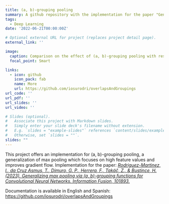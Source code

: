 ```yaml
---
title: (a, b)-grouping pooling
summary: A github repository with the implementation for the paper "Generalizing max pooling via (a, b)-grouping functions for Convolutional Neural Networks".
tags:
  - Deep Learning
date: '2022-06-21T00:00:00Z'

# Optional external URL for project (replaces project detail page).
external_link: ''

image:
  caption: Comparison on the effect of (a, b)-grouping pooling with respect to classic pooling operators.
  focal_point: Smart

links:
  - icon: github
    icon_pack: fab
    name: More
    url: https://github.com/iosurodri/overlapsAndGroupings
url_code: ''
url_pdf: ''
url_slides: ''
url_video: ''

# Slides (optional).
#   Associate this project with Markdown slides.
#   Simply enter your slide deck's filename without extension.
#   E.g. `slides = "example-slides"` references `content/slides/example-slides.md`.
#   Otherwise, set `slides = ""`.
slides: ""
---
```


This project offers an implementation for (a, b)-grouping pooling, a generalization of max pooling which focuses on high feature values and improves gradient flow. Implementation for the paper: [*Rodriguez-Martinez, I., da Cruz Asmus, T., Dimuro, G. P., Herrera, F., Takáč, Z., & Bustince, H. (2023). Generalizing max pooling via (a, b)-grouping functions for Convolutional Neural Networks. Information Fusion, 101893.*](https://www.sciencedirect.com/science/article/pii/S1566253523002099)

Documentation is available in English and Spanish: https://github.com/iosurodri/overlapsAndGroupings

